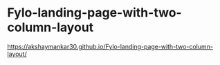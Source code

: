 # Fylo-landing-page-with-two-column-layout 
https://akshaymankar30.github.io/Fylo-landing-page-with-two-column-layout/
